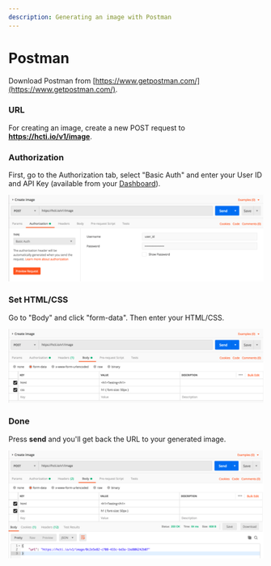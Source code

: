 ```yaml
---
description: Generating an image with Postman
---
```


# Postman

Download Postman from [https://www.getpostman.com/](https://www.getpostman.com/).

### URL

For creating an image, create a new POST request to **https://hcti.io/v1/image**.

### Authorization

First, go to the Authorization tab, select "Basic Auth" and enter your User ID and API Key \(available from your [Dashboard](https://htmlcsstoimage.com/dashboard)\).

![](../.gitbook/assets/image%20%283%29.png)

### Set HTML/CSS

Go to "Body" and click "form-data". Then enter your HTML/CSS.

![](../.gitbook/assets/image%20%282%29.png)

### Done

Press **send** and you'll get back the URL to your generated image.

![](../.gitbook/assets/image.png)

